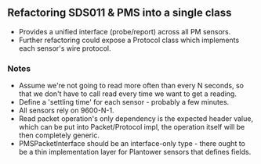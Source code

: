 ## Refactoring SDS011 & PMS into a single class

* Provides a unified interface (probe/report) across all PM sensors.
* Further refactoring could expose a Protocol class which implements each sensor's wire protocol.

### Notes

* Assume we're not going to read more often than every N seconds, so that we don't have to call read every time we want to get a reading.
* Define a 'settling time' for each sensor - probably a few minutes.
* All sensors rely on 9600-N-1.
* Read packet operation's only dependency is the expected header value, which can be put into Packet/Protocol impl, the operation itself will be then completely generic.
* PMSPacketInterface should be an interface-only type - there ought to be a thin implementation layer for Plantower sensors that defines fields.
